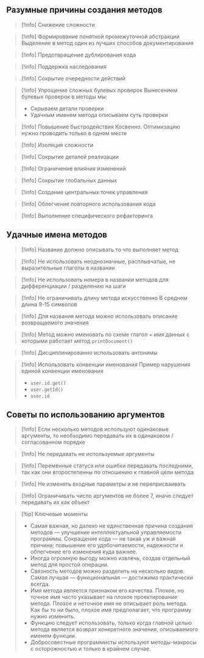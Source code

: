 ## Разумные причины создания методов

>[!info] Снижение сложности

>[!info] Формирование понятной промежуточной абстракции
>Выделение в метод один из лучших способов документирования

>[!info] Предотвращение дублирования кода

>[!info] Поддержка наследования

>[!info] Сокрытие очередности действий

>[!info] Упрощение сложных булевых проверок
>Вынесением булевых проверок в методы мы:
>* Скрываем детали проверки
>* Удачным именем метода описываем суть проверки

>[!info] Повышение быстродействия
>Косвенно. Оптимизацию нужно проводить только в одном месте

>[!info] Изоляция сложности

>[!info] Сокрытие деталей реализации

>[!info] Ограничение влияния изменений

>[!info] Сокрытие глобальных данных

>[!info] Создание центральных точек управления

>[!info] Облегчение повторного использования кода

>[!info] Выполнение специфического рефакторинга

## Удачные имена методов

>[!info] Название должно описывать то что выполняет метод

>[!info] Не использовать неоднозначные, расплывчатые, не выразительные глаголы в названии

>[!info] Не использовать номера в названии методов для дифференциации / разделению на шаги

>[!info] Не ограничивать длину метода искусственно
>В среднем длина 9-15 символов

>[!info] Для названия метода можно использовать описание возвращаемого значения

>[!info] Метод можно именовать по схеме глагол + имя данных с которыми работает метод
>`printDocument()`

>[!info] Дисциплинированно использовать антонимы

>[!info] Использовать конвенции именования
>Пример нарушения единой конвенции именования
>* `user.id.get()`
>* `user.getId()`
>* `user.id`

## Советы по использованию аргументов

>[!info] Если несколько методов используют одинаковые аргументы, то необходимо передавать их в одинаковом / согласованном порядке

>[!info] Не передавать не используемые аргументы

>[!info] Переменные статуса или ошибки передавать последними, так как они второстепенны по отношению к главной цели метода

>[!info] Не изменять входные параметры и не переприсваивать

>[!info] Ограничивать число аргументов не более 7, иначе следует передавать их как объект



>[!tip] Ключевые моменты
>* Самая важная, но далеко не единственная причина создания методов — улучшение интеллектуальной управляемости программы. Сокращение кода — не такая уж и важная причина; повышение его удобочитаемости, надежности и облегчение его изменения
  куда важнее.
>* Иногда огромную выгоду можно извлечь, создав отдельный метод для простой операции.
>* Связность методов можно разделить на несколько видов. Самая лучшая — функциональная — достижима практически всегда.
>* Имя метода является признаком его качества. Плохое, но точное имя часто указывает на плохое проектирование метода.  Плохое и неточное имя не описывает роль метода. Как бы то ни было, плохое имя предполагает, что программу нужно
  изменить.
>* Функцию следует использовать, только когда главной целью метода является возврат конкретного значения, описываемого именем функции.
>* Добросовестные программисты используют методы-макросы с осторожностью и только в крайнем случае.
